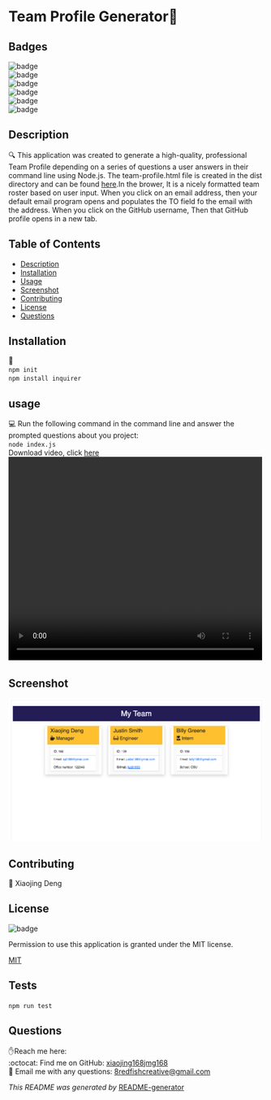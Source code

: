 <h1>Team Profile Generator👋</h1>

## Badges
![badge](https://img.shields.io/github/languages/top/xiaojing168jmg168/team-proflie-generator)
<br> 
![badge](https://img.shields.io/github/languages/count/xiaojing168jmg168/team-proflie-generator)
<br>
![badge](https://img.shields.io/github/issues/xiaojing168jmg168/team-proflie-generator)
<br>
![badge](https://img.shields.io/github/issues-closed/xiaojing168jmg168/team-proflie-generator)
<br>
![badge](https://img.shields.io/github/last-commit/xiaojing168jmg168/team-proflie-generator)
<br>
![badge](https://img.shields.io/badge/license-MIT-brightgreen)


## Description
🔍 This application was created to generate a high-quality, professional Team Profile depending on a series of questions a user answers in their command line using Node.js. The team-profile.html file is created in the dist directory and can be found [here](./dist/team-profile.html).In the brower, It is a nicely formatted team roster based on user input. When you click on an email address, then your default email program opens and populates the TO field fo the email with the address. When you click on the GitHub username, Then that GitHub profile opens in a new tab.


## Table of Contents
- [Description](#description)
- [Installation](#installation)
- [Usage](#usage)
- [Screenshot](#screenshot)
- [Contributing](#contributing)
- [License](#license)
- [Questions](#questions)



## Installation
💾 <br/>```
npm init ```
<br/>```
npm install inquirer ```

     


## usage
💻 Run the following command in the command line and answer the prompted questions about you project: <br/> ```
node index.js ```
<br/>
Download video, click [here](./dist/team-profile-generator-1.mp4)
<video  width="500" height="400" controls>
  <source src="./dist/team-profile-generator-1.mp4" type="video/mp4">
</video>

## Screenshot
![screenshot](./dist/screenshot.png)

## Contributing
👥 Xiaojing Deng


## License

![badge](https://img.shields.io/badge/license-MIT-brightgreen)</br>
<p>Permission to use this application is granted under the MIT license.</p>
 
[MIT](https://choosealicense.com/licenses/mit)



## Tests
``` npm run test ```

## Questions
✋Reach me here:<br/>
:octocat: Find me on GitHub: [xiaojing168jmg168](https://github.com/xiaojing168jmg168)<br/>
📩 Email me with any questions: 8redfishcreative@gmail.com


*This README was generated by* [README-generator](https://github.com/xiaojing168jmg168/readme-generator)
